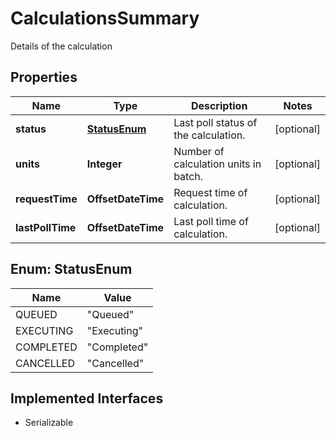 

# CalculationsSummary

Details of the calculation

## Properties

Name | Type | Description | Notes
------------ | ------------- | ------------- | -------------
**status** | [**StatusEnum**](#StatusEnum) | Last poll status of the calculation. |  [optional]
**units** | **Integer** | Number of calculation units in batch. |  [optional]
**requestTime** | **OffsetDateTime** | Request time of calculation. |  [optional]
**lastPollTime** | **OffsetDateTime** | Last poll time of calculation. |  [optional]



## Enum: StatusEnum

Name | Value
---- | -----
QUEUED | &quot;Queued&quot;
EXECUTING | &quot;Executing&quot;
COMPLETED | &quot;Completed&quot;
CANCELLED | &quot;Cancelled&quot;


## Implemented Interfaces

* Serializable


